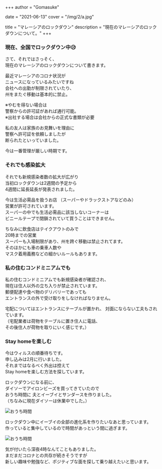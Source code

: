 +++
author = "Gomasuke"

date = "2021-06-13"
cover = "/img/2/a.jpg"

title = "マレーシアのロックダウン"
description = "現在のマレーシアのロックダウンについて。"
+++

### 現在、全国でロックダウン中😥

さて、それではさっそく、  
現在のマレーシアのロックダウンについて書きます。

最近マレーシアのコロナ状況が  
ニュースになっているみたいですね  
会社への出勤が制限されていたり、  
州をまたぐ移動は基本的に禁止。  
  
※やむを得ない場合は  
警察からの許可証があれば通行可能。  
※出社する場合は会社からの正式な書類が必要  
  
私の友人は家族のお見舞いを理由に  
警察へ許可証を依頼しましたが  
断られたといっていました。  

今は一番管理が厳しい時期です。  

### それでも感染拡大
それでも新規感染者数の拡大が広がり  
当初ロックダウンは2週間の予定から  
4週間に延長延長が発表されました。

今は生活必需品を扱うお店
（スーパーやドラックストアなどのみ）  
営業が許可されています。  
スーパーの中でも生活必需品に該当しないコーナーは  
ビニールテープで閉鎖されていて買うことはできません。  

ちなみに飲食店はテイクアウトのみで  
20時までの営業  
スーパーも入場制限があり、州を跨ぐ移動は禁止されてます。  
そのほかにも車の乗車人数や  
マスク着用義務などの細かいルールもあります。  

### 私の住むコンドミニアムでも
私の住むコンドミニアムでも新規感染者が確認され、  
現在は住人以外の立ち入りが禁止されています。  
郵便配達や食べ物のデリバリーであっても  
エントランスの外で受け取りをしなければなりません。  

宅配についてはエントランスにテーブルが置かれ、
対面にならない工夫もされています。  
（宅配業者は荷物をテーブルに置き住人に電話、  
その後住人が荷物を取りにいく感じです。）

### Stay homeを楽しむ
今はウィルスの順番待ちです。  
申し込みは2月に行いました。  
それまではなるべく外出は控えて  
Stay homeを楽しむ方法を探しています。  

ロックダウンになる前に、  
ダイソーでアイロンビーズを買ってきていたので  
おうち時間に 夫とイーブイとサンダースを作りました。  
（ちなみに現在ダイソーは休業中でした。）  

![おうち時間](/img/2/a.jpg)

ロックダウン中にイーブイの全部の進化系を作りたいなあと思っています。  
作っていると集中しているので時間があっという間に過ぎます。  

![おうち時間](/img/2/b.jpg)

気が付いたら深夜4時なんてこともありました。  
まだまだコロナとの共存が続きそうですが  
新しい趣味や勉強など、ポジティブな面を探して乗り越えたいと思います。  